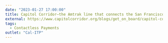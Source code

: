 ```yaml
---
date: "2023-01-27 17:00:00"
title: Capitol Corridor—the Amtrak line that connects the San Francisco Bay Area to Sacramento—becomes first intercity passenger rail line in the U.S. to let passengers Tap2Ride with bank cards
external: https://www.capitolcorridor.org/blogs/get_on_board/capitol-corridor-announces-pilot-program-to-let-riders-pay-fares-with-contactless-debit-credit-cards/
tags:
  - Contactless Payments
outlet: "Cal-ITP"
---
```

